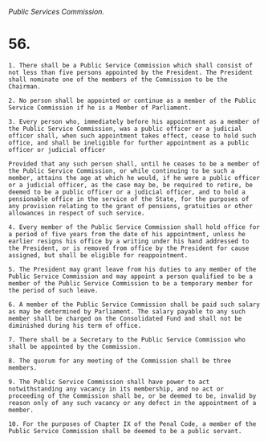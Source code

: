 *Public Services Commission.*

# 56.

    1. There shall be a Public Service Commission which shall consist of not less than five persons appointed by the President. The President shall nominate one of the members of the Commission to be the Chairman.

    2. No person shall be appointed or continue as a member of the Public Service Commission if he is a Member of Parliament.

    3. Every person who, immediately before his appointment as a member of the Public Service Commission, was a public officer or a judicial officer shall, when such appoint­ment takes effect, cease to hold such office, and shall be ineligible for further appointment as a public officer or judicial officer

    Provided that any such person shall, until he ceases to be a member of the Public Service Commission, or while continuing to be such a member, attains the age at which he would, if he were a public officer or a judicial officer, as the case may be, be required to retire, be deemed to be a public officer or a judicial officer, and to hold a pensionable office in the service of the State, for the purposes of any provision relating to the grant of pensions, gratuities or other allowances in respect of such service.

    4. Every member of the Public Service Commission shall hold office for a period of five years from the date of his appointment, unless he earlier resigns his office by a writing under his hand addressed to the President, or is removed from office by the President for cause assigned, but shall be eligible for reappointment.

    5. The President may grant leave from his duties to any member of the Public Service Commission and may appoint a person qualified to be a member of the Public Service Commission to be a temporary member for the period of such leave.

    6. A member of the Public Service Commission shall be paid such salary as may be determined by Parliament. The salary payable to any such member shall be charged on the Consolidated Fund and shall not be diminished during his term of office.

    7. There shall be a Secretary to the Public Service Commission who shall be appointed by the Commission.

    8. The quorum for any meeting of the Commission shall be three members.

    9. The Public Service Commission shall have power to act notwithstanding any vacancy in its membership, and no act or proceeding of the Commission shall be, or be deemed to be, invalid by reason only of any such vacancy or any defect in the appointment of a member.

    10. For the purposes of Chapter IX of the Penal Code, a member of the Public Service Commission shall be deemed to be a public servant.
